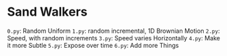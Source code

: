 # Sand Walkers

`0.py`: Random Uniform
`1.py`: random incremental, 1D Brownian Motion
`2.py`: Speed, with random increments
`3.py`: Speed varies Horizontally
`4.py`: Make it more Subtle
`5.py`: Expose over time
`6.py`: Add more Things

